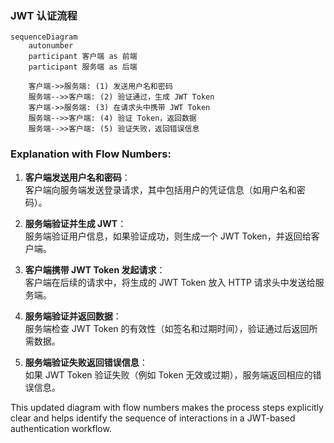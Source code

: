 ### JWT 认证流程

```mermaid
sequenceDiagram
    autonumber
    participant 客户端 as 前端
    participant 服务端 as 后端

    客户端->>服务端: (1) 发送用户名和密码
    服务端-->>客户端: (2) 验证通过，生成 JWT Token
    客户端->>服务端: (3) 在请求头中携带 JWT Token
    服务端-->>客户端: (4) 验证 Token，返回数据
    服务端-->>客户端: (5) 验证失败，返回错误信息
```

### Explanation with Flow Numbers:

1. **客户端发送用户名和密码**：  
   客户端向服务端发送登录请求，其中包括用户的凭证信息（如用户名和密码）。

2. **服务端验证并生成 JWT**：  
   服务端验证用户信息，如果验证成功，则生成一个 JWT Token，并返回给客户端。

3. **客户端携带 JWT Token 发起请求**：  
   客户端在后续的请求中，将生成的 JWT Token 放入 HTTP 请求头中发送给服务端。

4. **服务端验证并返回数据**：  
   服务端检查 JWT Token 的有效性（如签名和过期时间），验证通过后返回所需数据。

5. **服务端验证失败返回错误信息**：  
   如果 JWT Token 验证失败（例如 Token 无效或过期），服务端返回相应的错误信息。

This updated diagram with flow numbers makes the process steps explicitly clear and helps identify the sequence of interactions in a JWT-based authentication workflow.
